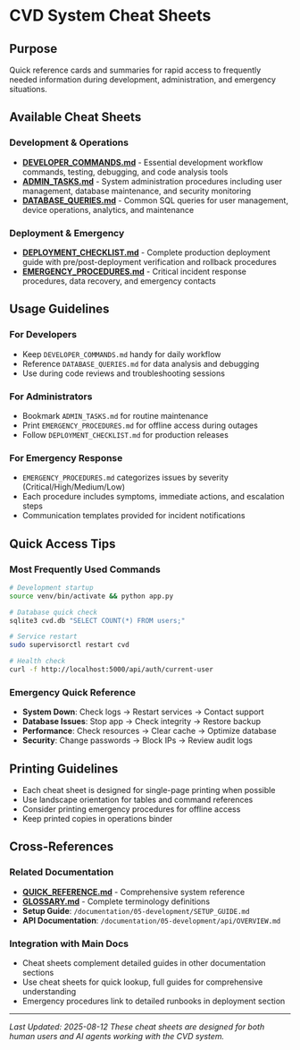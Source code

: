 # CVD System Cheat Sheets

## Purpose
Quick reference cards and summaries for rapid access to frequently needed information during development, administration, and emergency situations.

## Available Cheat Sheets

### Development & Operations
- **[DEVELOPER_COMMANDS.md](DEVELOPER_COMMANDS.md)** - Essential development workflow commands, testing, debugging, and code analysis tools
- **[ADMIN_TASKS.md](ADMIN_TASKS.md)** - System administration procedures including user management, database maintenance, and security monitoring
- **[DATABASE_QUERIES.md](DATABASE_QUERIES.md)** - Common SQL queries for user management, device operations, analytics, and maintenance

### Deployment & Emergency
- **[DEPLOYMENT_CHECKLIST.md](DEPLOYMENT_CHECKLIST.md)** - Complete production deployment guide with pre/post-deployment verification and rollback procedures
- **[EMERGENCY_PROCEDURES.md](EMERGENCY_PROCEDURES.md)** - Critical incident response procedures, data recovery, and emergency contacts

## Usage Guidelines

### For Developers
- Keep `DEVELOPER_COMMANDS.md` handy for daily workflow
- Reference `DATABASE_QUERIES.md` for data analysis and debugging
- Use during code reviews and troubleshooting sessions

### For Administrators
- Bookmark `ADMIN_TASKS.md` for routine maintenance
- Print `EMERGENCY_PROCEDURES.md` for offline access during outages
- Follow `DEPLOYMENT_CHECKLIST.md` for production releases

### For Emergency Response
- `EMERGENCY_PROCEDURES.md` categorizes issues by severity (Critical/High/Medium/Low)
- Each procedure includes symptoms, immediate actions, and escalation steps
- Communication templates provided for incident notifications

## Quick Access Tips

### Most Frequently Used Commands
```bash
# Development startup
source venv/bin/activate && python app.py

# Database quick check
sqlite3 cvd.db "SELECT COUNT(*) FROM users;"

# Service restart
sudo supervisorctl restart cvd

# Health check
curl -f http://localhost:5000/api/auth/current-user
```

### Emergency Quick Reference
- **System Down**: Check logs → Restart services → Contact support
- **Database Issues**: Stop app → Check integrity → Restore backup
- **Performance**: Check resources → Clear cache → Optimize database
- **Security**: Change passwords → Block IPs → Review audit logs

## Printing Guidelines
- Each cheat sheet is designed for single-page printing when possible
- Use landscape orientation for tables and command references
- Consider printing emergency procedures for offline access
- Keep printed copies in operations binder

## Cross-References

### Related Documentation
- **[QUICK_REFERENCE.md](../QUICK_REFERENCE.md)** - Comprehensive system reference
- **[GLOSSARY.md](../GLOSSARY.md)** - Complete terminology definitions
- **Setup Guide**: `/documentation/05-development/SETUP_GUIDE.md`
- **API Documentation**: `/documentation/05-development/api/OVERVIEW.md`

### Integration with Main Docs
- Cheat sheets complement detailed guides in other documentation sections
- Use cheat sheets for quick lookup, full guides for comprehensive understanding
- Emergency procedures link to detailed runbooks in deployment section

---

*Last Updated: 2025-08-12*
*These cheat sheets are designed for both human users and AI agents working with the CVD system.*